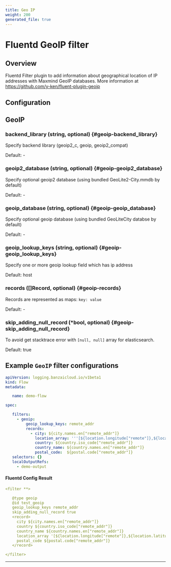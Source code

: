 ```yaml
---
title: Geo IP
weight: 200
generated_file: true
---
```


# Fluentd GeoIP filter
## Overview
 Fluentd Filter plugin to add information about geographical location of IP addresses with Maxmind GeoIP databases.
 More information at https://github.com/y-ken/fluent-plugin-geoip

## Configuration
## GeoIP

### backend_library (string, optional) {#geoip-backend_library}

Specify backend library (geoip2_c, geoip, geoip2_compat) 

Default: -

### geoip2_database (string, optional) {#geoip-geoip2_database}

Specify optional geoip2 database (using bundled GeoLite2-City.mmdb by default) 

Default: -

### geoip_database (string, optional) {#geoip-geoip_database}

Specify optional geoip database (using bundled GeoLiteCity databse by default) 

Default: -

### geoip_lookup_keys (string, optional) {#geoip-geoip_lookup_keys}

Specify one or more geoip lookup field which has ip address

Default: host

### records ([]Record, optional) {#geoip-records}

Records are represented as maps: `key: value` 

Default: -

### skip_adding_null_record (*bool, optional) {#geoip-skip_adding_null_record}

To avoid get stacktrace error with `[null, null]` array for elasticsearch. 

Default: true


 ## Example `GeoIP` filter configurations
 ```yaml
 apiVersion: logging.banzaicloud.io/v1beta1
 kind: Flow
 metadata:

	name: demo-flow

 spec:

	filters:
	  - geoip:
	      geoip_lookup_keys: remote_addr
	      records:
	        - city: ${city.names.en["remote_addr"]}
	          location_array: '''[${location.longitude["remote"]},${location.latitude["remote"]}]'''
	          country: ${country.iso_code["remote_addr"]}
	          country_name: ${country.names.en["remote_addr"]}
	          postal_code:  ${postal.code["remote_addr"]}
	selectors: {}
	localOutputRefs:
	  - demo-output

 ```

 #### Fluentd Config Result
 ```yaml
 <filter **>

	@type geoip
	@id test_geoip
	geoip_lookup_keys remote_addr
	skip_adding_null_record true
	<record>
	  city ${city.names.en["remote_addr"]}
	  country ${country.iso_code["remote_addr"]}
	  country_name ${country.names.en["remote_addr"]}
	  location_array '[${location.longitude["remote"]},${location.latitude["remote"]}]'
	  postal_code ${postal.code["remote_addr"]}
	</record>

 </filter>
 ```

---
